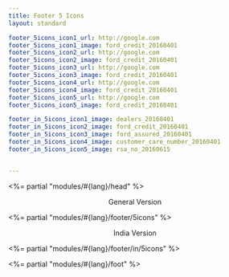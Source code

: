 ```yaml
---
title: Footer 5 Icons
layout: standard

footer_5icons_icon1_url: http://google.com
footer_5icons_icon1_image: ford_credit_20160401
footer_5icons_icon2_url: http://google.com
footer_5icons_icon2_image: ford_credit_20160401
footer_5icons_icon3_url: http://google.com
footer_5icons_icon3_image: ford_credit_20160401
footer_5icons_icon4_url: http://google.com
footer_5icons_icon4_image: ford_credit_20160401
footer_5icons_icon5_url: http://google.com
footer_5icons_icon5_image: ford_credit_20160401

footer_in_5icons_icon1_image: dealers_20160401
footer_in_5icons_icon2_image: ford_credit_20160401
footer_in_5icons_icon3_image: ford_assured_20160401
footer_in_5icons_icon4_image: customer_care_number_20160401
footer_in_5icons_icon5_image: rsa_no_20160615


---
```


<%= partial "modules/#{lang}/head" %>

<p style="text-align: center;">General Version</p>
<%= partial "modules/#{lang}/footer/5icons" %>
<p style="text-align: center;">India Version</p>
<%= partial "modules/#{lang}/footer/in/5icons" %>

<%= partial "modules/#{lang}/foot" %>